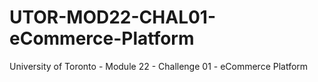 # UTOR-MOD22-CHAL01-eCommerce-Platform
University of Toronto - Module 22 - Challenge 01 - eCommerce Platform
